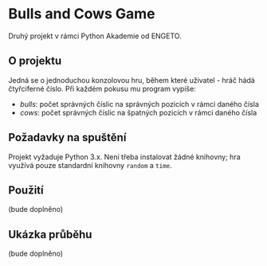 # Bulls and Cows Game
Druhý projekt v rámci Python Akademie od ENGETO.
## O projektu
Jedná se o jednoduchou konzolovou hru, během které uživatel - hráč hádá čtyřciferné číslo. Při každém pokusu mu program vypíše:
- *bulls*: počet správných číslic na správných pozicích v rámci daného čísla
- *cows*: počet správných číslic na špatných pozicích v rámci daného čísla

## Požadavky na spuštění
Projekt vyžaduje Python 3.x. Není třeba instalovat žádné knihovny; hra využívá pouze standardní knihovny `random` a `time`.

## Použití
 (bude doplněno)

## Ukázka průběhu

(bude doplněno)
